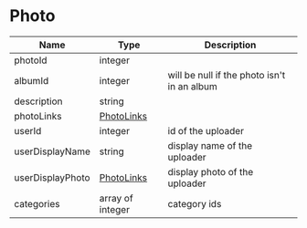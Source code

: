 Photo
=

|Name|Type|Description|
|----|----|-----------|
|photoId|integer||
|albumId|integer|will be null if the photo isn't in an album|
|description|string||
|photoLinks|[PhotoLinks](https://github.com/zazzlife/api-docs/blob/master/objects/PhotoLinks.md)||
|userId|integer|id of the uploader|
|userDisplayName|string|display name of the uploader|
|userDisplayPhoto|[PhotoLinks](https://github.com/zazzlife/api-docs/blob/master/objects/PhotoLinks.md)|display photo of the uploader|
|categories|array of integer|category ids|
